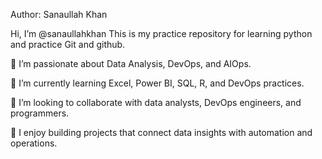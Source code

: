 Author: Sanaullah Khan

Hi, I’m @sanaullahkhan
This is my practice repository for learning python and practice Git and github.

👀 I’m passionate about Data Analysis, DevOps, and AIOps.

🌱 I’m currently learning Excel, Power BI, SQL, R, and DevOps practices.

💞️ I’m looking to collaborate with data analysts, DevOps engineers, and programmers.

📂 I enjoy building projects that connect data insights with automation and operations.
<!---
sanaullah525/sanaullah525 is a ✨ special ✨ repository because its `README.md` (this file) appears on your GitHub profile.
You can click the Preview link to take a look at your changes.
--->
